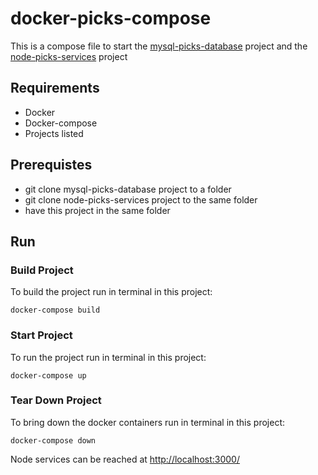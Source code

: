 # docker-picks-compose
This is a compose file to start the [mysql-picks-database](https://github.com/skorskip/mysql-picks-database) project and the [node-picks-services](https://github.com/skorskip/node-picks-services) project

## Requirements
* Docker
* Docker-compose
* Projects listed

## Prerequistes
* git clone mysql-picks-database project to a folder
* git clone node-picks-services project to the same folder
* have this project in the same folder

## Run
### Build Project
To build the project run in terminal in this project:
```
docker-compose build
```
### Start Project
To run the project run in terminal in this project:
```
docker-compose up
```

### Tear Down Project
To bring down the docker containers run in terminal in this project:
```
docker-compose down
```

Node services can be reached at [http://localhost:3000/](http://localhost:3000/)
